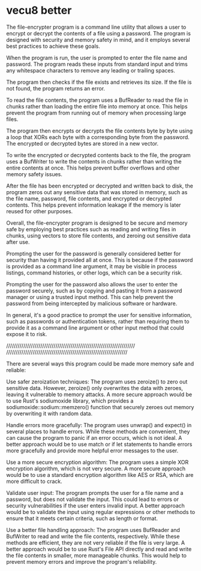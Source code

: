 # vecu8 better 

The file-encrypter program is a command line utility that allows a user to encrypt or decrypt the contents of a file using a password.
The program is designed with security and memory safety in mind, and it employs several best practices to achieve these goals.

When the program is run, the user is prompted to enter the file name and password. The program reads these inputs from standard input 
and trims any whitespace characters to remove any leading or trailing spaces.

The program then checks if the file exists and retrieves its size. If the file is not found, the program returns an error.

To read the file contents, the program uses a BufReader to read the file in chunks rather than loading the entire file into memory at once.
This helps prevent the program from running out of memory when processing large files.

The program then encrypts or decrypts the file contents byte by byte using a loop that XORs each byte with a corresponding byte from 
the password. The encrypted or decrypted bytes are stored in a new vector.

To write the encrypted or decrypted contents back to the file, the program uses a BufWriter to write the contents in chunks rather
than writing the entire contents at once. This helps prevent buffer overflows and other memory safety issues.

After the file has been encrypted or decrypted and written back to disk, the program zeros out any sensitive data that was stored in
memory, such as the file name, password, file contents, and encrypted or decrypted contents. This helps prevent information leakage 
if the memory is later reused for other purposes.

Overall, the file-encrypter program is designed to be secure and memory safe by employing best practices such as reading 
and writing files in chunks, using vectors to store file contents, and zeroing out sensitive data after use.




Prompting the user for the password is generally considered better for security than having it provided all at once. 
This is because if the password is provided as a command line argument, it may be visible in process listings, command histories, 
or other logs, which can be a security risk.

Prompting the user for the password also allows the user to enter the password securely, such as by copying and pasting it from a
password manager or using a trusted input method. This can help prevent the password from being intercepted by malicious software or hardware.

In general, it's a good practice to prompt the user for sensitive information, such as passwords or authentication tokens, rather
than requiring them to provide it as a command line argument or other input method that could expose it to risk.

////////////////////////////////////////////////////////////////////
////////////////////////////////////////////////////////////////



There are several ways this program could be made more memory safe and reliable:

Use safer zeroization techniques: The program uses zeroize() to zero out sensitive data. However, zeroize() only overwrites the data with zeroes, leaving it vulnerable to memory attacks. A more secure approach would be to use Rust's sodiumoxide library, which provides a sodiumoxide::sodium::memzero() function that securely zeroes out memory by overwriting it with random data.

Handle errors more gracefully: The program uses unwrap() and expect() in several places to handle errors. While these methods are convenient, they can cause the program to panic if an error occurs, which is not ideal. A better approach would be to use match or if let statements to handle errors more gracefully and provide more helpful error messages to the user.

Use a more secure encryption algorithm: The program uses a simple XOR encryption algorithm, which is not very secure. A more secure approach would be to use a standard encryption algorithm like AES or RSA, which are more difficult to crack.

Validate user input: The program prompts the user for a file name and a password, but does not validate the input. This could lead to errors or security vulnerabilities if the user enters invalid input. A better approach would be to validate the input using regular expressions or other methods to ensure that it meets certain criteria, such as length or format.

Use a better file handling approach: The program uses BufReader and BufWriter to read and write the file contents, respectively. While these methods are efficient, they are not very reliable if the file is very large. A better approach would be to use Rust's File API directly and read and write the file contents in smaller, more manageable chunks. This would help to prevent memory errors and improve the program's reliability.






